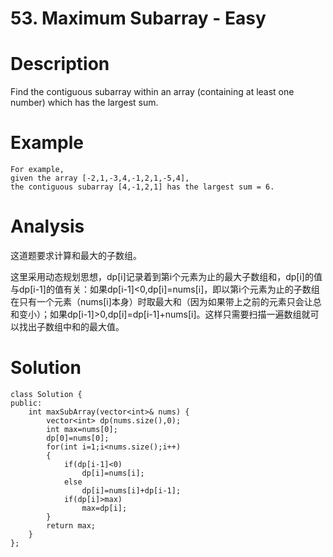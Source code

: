 # 53. Maximum Subarray - Easy

# Description
Find the contiguous subarray within an array (containing at least one number) which has the largest sum.

# Example
```
For example,
given the array [-2,1,-3,4,-1,2,1,-5,4],
the contiguous subarray [4,-1,2,1] has the largest sum = 6.
```

# Analysis
这道题要求计算和最大的子数组。

这里采用动态规划思想，dp[i]记录着到第i个元素为止的最大子数组和，dp[i]的值与dp[i-1]的值有关：如果dp[i-1]<0,dp[i]=nums[i]，即以第i个元素为止的子数组在只有一个元素（nums[i]本身）时取最大和（因为如果带上之前的元素只会让总和变小）；如果dp[i-1]>0,dp[i]=dp[i-1]+nums[i]。这样只需要扫描一遍数组就可以找出子数组中和的最大值。

# Solution
```
class Solution {
public:
    int maxSubArray(vector<int>& nums) {
        vector<int> dp(nums.size(),0);
        int max=nums[0];
        dp[0]=nums[0];
        for(int i=1;i<nums.size();i++)
        {
            if(dp[i-1]<0)
                dp[i]=nums[i];
            else
                dp[i]=nums[i]+dp[i-1];
            if(dp[i]>max)
                max=dp[i];
        }
        return max;
    }
};
```
